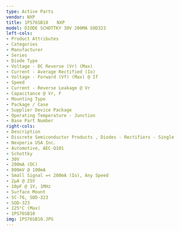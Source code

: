 ```yaml
---
type: Active Parts
vendor: NXP
title: 1PS76SB10　　NXP
model: DIODE SCHOTTKY 30V 200MA SOD323
left-cols:
- Product Attributes
- Categories
- Manufacturer
- Series
- Diode Type
- Voltage - DC Reverse (Vr) (Max)
- Current - Average Rectified (Io)
- Voltage - Forward (Vf) (Max) @ If
- Speed
- Current - Reverse Leakage @ Vr
- Capacitance @ Vr, F
- Mounting Type
- Package / Case
- Supplier Device Package
- Operating Temperature - Junction
- Base Part Number
right-cols:
- Description
- Discrete Semiconductor Products , Diodes - Rectifiers - Single
- Nexperia USA Inc.
- Automotive, AEC-Q101
- Schottky
- 30V
- 200mA (DC)
- 800mV @ 100mA
- Small Signal =< 200mA (Io), Any Speed
- 2µA @ 25V
- 10pF @ 1V, 1MHz
- Surface Mount
- SC-76, SOD-323
- SOD-323
- 125°C (Max)
- 1PS76SB10
img: 1PS76SB10.JPG
---
```

